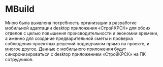 # MBuild
Мною была выявлена потребность организации в разработке мобильной адаптации desktop приложения «СтройКРСК» для обоих отделов с целью повышения производительности и экономии времени, а именно для создание предварительной сметы и проверка соблюдения проектных решений подрядчиком прямо на проекте, и многое другое. Данные с мобильного приложения будут синхронизироваться с desktop приложением «СтройКРСК» на ПК сотрудников.
